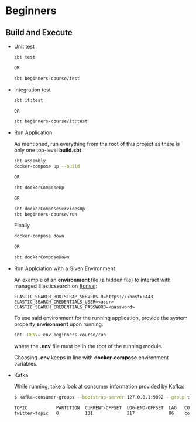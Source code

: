 # Beginners

## Build and Execute

- Unit test
    
  ```bash
  sbt test

  OR

  sbt beginners-course/test
  ```
    
- Integration test
    
  ```bash
  sbt it:test

  OR

  sbt beginners-course/it:test
  ```
    
- Run Application

  As mentioned, run everything from the root of this project as there is only one top-level **build.sbt**
    
  ```bash
  sbt assembly
  docker-compose up --build

  OR

  sbt dockerComposeUp

  OR

  sbt dockerComposeServicesUp
  sbt beginners-course/run
  ```
  
  Finally
  
  ```bash
  docker-compose down

  OR

  sbt dockerComposeDown
  ```
  
- Run Applciation with a Given Environment

  An example of an **environment** file (a hidden file) to interact with managed Elasticsearch on [Bonsai](https://bonsai.io):
  
  ```properties
  ELASTIC_SEARCH_BOOTSTRAP_SERVERS.0=https://<host>:443
  ELASTIC_SEARCH_CREDENTIALS_USER=<user>
  ELASTIC_SEARCH_CREDENTIALS_PASSWORD=<password>
  ```
  
  To use said environment for the running application, provide the system property **environment** upon running:
  
  ```bash
  sbt -DENV=.env beginners-course/run
  ```
  
  where the **.env** file must be in the root of the running module.
 
  Choosing **.env** keeps in line with **docker-compose** environment variables.
  
- Kafka

  While running, take a look at consumer information provided by Kafka:
  
  ```bash
  $ kafka-consumer-groups --bootstrap-server 127.0.0.1:9092 --group twitter-group-1 --describe
  
  TOPIC           PARTITION  CURRENT-OFFSET  LOG-END-OFFSET  LAG   CONSUMER-ID      HOST            CLIENT-ID
  twitter-topic   0          131             217             86    consumer-1-...   /172.28.0.1     consumer-1
  ```